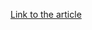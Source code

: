 [Link to the article](https://thehackernews.com/2025/10/scanning-activity-on-palo-alto-networks.html)
